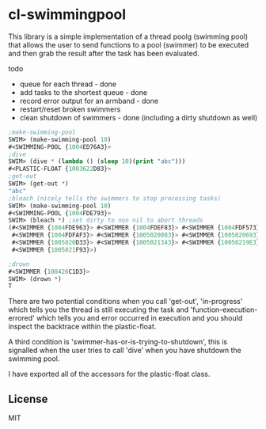 # cl-swimmingpool

This library is a simple implementation of a thread poolg (swimming pool) that allows
the user to send functions to a pool (swimmer) to be executed and then grab the result after the task has been evaluated.


todo
* queue for each thread - done
* add tasks to the shortest queue - done 
* record error output for an armband - done
* restart/reset broken swimmers 
* clean shutdown of swimmers - done (including a dirty shutdown as well)

```lisp
;make-swimming-pool
SWIM> (make-swimming-pool 10)
#<SWIMMING-POOL {1004ED76A3}>
;dive
SWIM> (dive * (lambda () (sleep 10)(print "abc")))
#<PLASTIC-FLOAT {1003622D83}>
;get-out
SWIM> (get-out *)
"abc"
;bleach (nicely tells the swimmers to stop processing tasks)
SWIM> (make-swimming-pool 10)
#<SWIMMING-POOL {1004FDE793}>
SWIM> (bleach *) ;set dirty to non nil to abort threads
(#<SWIMMER {1004FDE963}> #<SWIMMER {1004FDEF83}> #<SWIMMER {1004FDF573}>
 #<SWIMMER {1004FDFAF3}> #<SWIMMER {1005020083}> #<SWIMMER {1005020693}>
 #<SWIMMER {1005020D33}> #<SWIMMER {1005021343}> #<SWIMMER {10050219E3}>
 #<SWIMMER {1005021F93}>)

;drown
#<SWIMMER {100426C1D3}>
SWIM> (drown *)
T


```
There are two potential conditions when you call 'get-out', 'in-progress' which tells you
the thread is still executing the task and 'function-execution-errored' which tells you
and error occurred in execution and you should inspect the backtrace within the
plastic-float.

A third condition is 'swimmer-has-or-is-trying-to-shutdown', this is signalled when
the user tries to call 'dive' when you have shutdown the swimming pool.

I have exported all of the accessors for the plastic-float class.

## License

MIT
